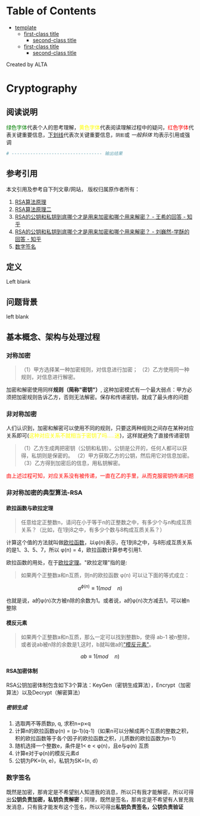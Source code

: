 
Table of Contents
=================

   * [template](#template)
      * [first-class title](#first-class-title)
         * [second-class title](#second-class-title)
      * [first-class title](#first-class-title-1)
         * [second-class title](#second-class-title-1)

Created by ALTA
# Cryptography  
## 阅读说明  

<font color=#008000>绿色字体</font>代表个人的思考理解，<font color=Yellow>黄色字体</font>代表阅读理解过程中的疑问，<font color=Red>红色字体</font>代表关键重要信息，<u>下划线</u>代表次关键重要信息，`阴影`或 *一般斜体* 均表示引用或强调 

```python
# ---------------------------------- 输出结果
```

## 参考引用  

本文引用及参考自下列文章/网站， 版权归属原作者所有：

1. [RSA算法原理](http://www.ruanyifeng.com/blog/2013/06/rsa_algorithm_part_one.html)  
2. [RSA算法原理二](http://www.ruanyifeng.com/blog/2013/07/rsa_algorithm_part_two.html)  
3. [RSA的公钥和私钥到底哪个才是用来加密和哪个用来解密？ - 王希的回答 - 知乎](https://www.zhihu.com/question/25912483/answer/252031361)  
4. [RSA的公钥和私钥到底哪个才是用来加密和哪个用来解密？ - 刘巍然-学酥的回答 - 知乎](https://www.zhihu.com/question/25912483/answer/31653639)  
5. [数字签名](<http://www.youdzone.com/signature.html>)  


## 定义  

Left blank

## 问题背景  

left blank

## 基本概念、架构与处理过程  

### 对称加密  

> （1）甲方选择某一种加密规则，对信息进行加密；
> （2）乙方使用同一种规则，对信息进行解密。

加密和解密使用同样**规则（简称"密钥"）**, 这种加密模式有一个最大弱点：甲方必须把加密规则告诉乙方，否则无法解密。保存和传递密钥，就成了最头疼的问题  

### 非对称加密  

人们认识到，加密和解密可以使用不同的规则，只要这两种规则之间存在某种对应关系即可(<font color=Yellow>这种对应关系不就相当于密钥了吗.....迷</font>)，这样就避免了直接传递密钥   

> （1）乙方生成两把密钥（公钥和私钥）。公钥是公开的，任何人都可以获得，私钥则是保密的。
> （2）甲方获取乙方的公钥，然后用它对信息加密。
> （3）乙方得到加密后的信息，用私钥解密。

<font color=Red>由上述过程可知，对应关系没有被传递，一直在乙的手里，从而克服密钥传递问题</font>  

### 非对称加密的典型算法-RSA

#### 欧拉函数与欧拉定理  

> 任意给定正整数n，请问在小于等于n的正整数之中，有多少个与n构成互质关系？（比如，在1到8之中，有多少个数与8构成互质关系？）

计算这个值的方法就叫做[欧拉函数](http://zh.wikipedia.org/wiki/%E6%AC%A7%E6%8B%89%E5%87%BD%E6%95%B0)，以φ(n)表示，在1到8之中，与8形成互质关系的是1、3、5、7，所以 φ(n) = 4，欧拉函数计算参考引用1.  

欧拉函数的用处，在于[欧拉定理](http://zh.wikipedia.org/wiki/%E6%AC%A7%E6%8B%89%E5%AE%9A%E7%90%86_(%E6%95%B0%E8%AE%BA))。"欧拉定理"指的是:

> 如果两个正整数a和n互质，则n的欧拉函数 φ(n) 可以让下面的等式成立：

$$
a^{\phi(n)}\equiv1(mod\quad n)
$$

也就是说，a的φ(n)次方被n除的余数为1。或者说，a的φ(n)次方减去1，可以被n整除  

#### 模反元素  

> 如果两个正整数a和n互质，那么一定可以找到整数b，使得 ab-1 被n整除，或者说ab被n除的余数是1,这时，b就叫做a的["模反元素"](http://zh.wikipedia.org/wiki/%E6%A8%A1%E5%8F%8D%E5%85%83%E7%B4%A0)。

$$
ab\equiv1(mod\quad n)
$$

#### RSA加密体制  

RSA公钥加密体制包含如下3个算法：KeyGen（密钥生成算法），Encrypt（加密算法）以及Decrypt（解密算法）

##### 密钥生成  

1. 选取两不等质数p, q, 求积n=p×q
2. 计算n的欧拉函数φ(n) = (p-1)(q-1)（如果n可以分解成两个互质的整数之积，积的欧拉函数等于各个因子的欧拉函数之积，儿质数的欧拉函数为n-1）
3. 随机选择一个整数e，条件是1< e < φ(n)，且e与φ(n) 互质
4. 计算e对于φ(n)的模反元素d
5. 公钥为PK=(n, e)，私钥为SK=(n, d）

### 数字签名  

既然是加密，那肯定是不希望别人知道我的消息，所以只有我才能解密，所以可得出**公钥负责加密，私钥负责解密**；同理，既然是签名，那肯定是不希望有人冒充我发消息，只有我才能发布这个签名，所以可得出**私钥负责签名，公钥负责验证**  



